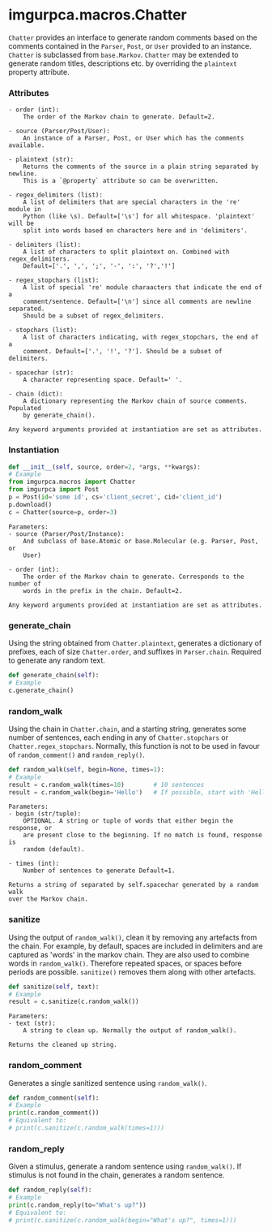 # imgurpca.macros.Chatter  
`Chatter` provides an interface to generate random comments based on the
comments contained in the `Parser`, `Post`, or `User` provided to an
instance. `Chatter` is subclassed from `base.Markov`. `Chatter` may be
extended to generate random titles, descriptions etc. by overriding the
`plaintext` property attribute.  

### Attributes  
```
- order (int):
    The order of the Markov chain to generate. Default=2.

- source (Parser/Post/User):
    An instance of a Parser, Post, or User which has the comments available.

- plaintext (str):
    Returns the comments of the source in a plain string separated by newline.
    This is a `@property` attribute so can be overwritten.

- regex_delimiters (list):
    A list of delimiters that are special characters in the 're' module in
    Python (like \s). Default=['\s'] for all whitespace. 'plaintext' will be
    split into words based on characters here and in 'delimiters'.

- delimiters (list):
    A list of characters to split plaintext on. Combined with regex_delimiters.
    Default=['.', ',', ';', '-', ':', '?','!']

- regex_stopchars (list):
    A list of special 're' module charaacters that indicate the end of a
    comment/sentence. Default=['\n'] since all comments are newline separated.
    Should be a subset of regex_delimiters.

- stopchars (list):
    A list of characters indicating, with regex_stopchars, the end of a
    comment. Default=['.', '!', '?']. Should be a subset of delimiters.

- spacechar (str):
    A character representing space. Default=' '.

- chain (dict):
    A dictionary representing the Markov chain of source comments. Populated
    by generate_chain().

Any keyword arguments provided at instantiation are set as attributes.
```

### Instantiation
```python
def __init__(self, source, order=2, *args, **kwargs):
# Example
from imgurpca.macros import Chatter
from imgurpca import Post
p = Post(id='some id', cs='client_secret', cid='client_id')
p.download()
c = Chatter(source=p, order=3)
```
```
Parameters:
- source (Parser/Post/Instance):
    And subclass of base.Atomic or base.Molecular (e.g. Parser, Post, or
    User)

- order (int):
    The order of the Markov chain to generate. Corresponds to the number of
    words in the prefix in the chain. Default=2.

Any keyword arguments provided at instantiation are set as attributes.
```

### generate_chain
Using the string obtained from `Chatter.plaintext`, generates a dictionary of
prefixes, each of size `Chatter.order`,  and suffixes in `Parser.chain`.
Required to generate any random text.
```python
def generate_chain(self):
# Example
c.generate_chain()
```

### random_walk
Using the chain in `Chatter.chain`, and a starting string,  generates some number of sentences, each ending in any of `Chatter.stopchars` or
`Chatter.regex_stopchars`. Normally, this function is not to be used in
favour of `random_comment()` and `random_reply()`.  
```python
def random_walk(self, begin=None, times=1):
# Example
result = c.random_walk(times=10)        # 10 sentences
result = c.random_walk(begin='Hello')   # If possible, start with 'Hello'
```
```
Parameters:
- begin (str/tuple):
    OPTIONAL. A string or tuple of words that either begin the response, or
    are present close to the beginning. If no match is found, response is
    random (default).

- times (int):
    Number of sentences to generate Default=1.

Returns a string of separated by self.spacechar generated by a random walk
over the Markov chain.
```

### sanitize
Using the output of `random_walk()`, clean it by removing any artefacts from
the chain. For example, by default, spaces are included in delimiters and
are captured as 'words' in the markov chain. They are also used to combine
words in `random_walk()`. Therefore repeated spaces, or spaces before
periods are possible. `sanitize()` removes them along with other artefacts.  
```python
def sanitize(self, text):
# Example
result = c.sanitize(c.random_walk())
```
```
Parameters:
- text (str):
    A string to clean up. Normally the output of random_walk().

Returns the cleaned up string.
```

### random_comment
Generates a single sanitized sentence using `random_walk()`.
```python
def random_comment(self):
# Example
print(c.random_comment())
# Equivalent to:
# print(c.sanitize(c.random_walk(times=1)))
```

### random_reply
Given a stimulus, generate a random sentence using `random_walk()`. If
stimulus is not found in the chain, generates a random sentence.  
```python
def random_reply(self):
# Example
print(c.random_reply(to="What's up?"))
# Equivalent to:
# print(c.sanitize(c.random_walk(begin="What's up?", times=1)))
```
